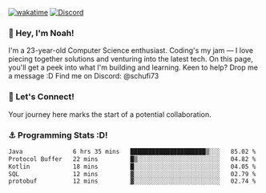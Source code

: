[![wakatime](https://wakatime.com/badge/user/018b5c7c-fde2-4105-aa96-f5c758abb0a2.svg)](https://wakatime.com/@018b5c7c-fde2-4105-aa96-f5c758abb0a2)
[![Discord](https://img.shields.io/badge/Discord-5865F2?style=flat&logo=discord&logoColor=white)](https://discord.gg/eAW8AGXaGu)



### 👋 Hey, I'm Noah!
I'm a 23-year-old Computer Science enthusiast. Coding's my jam — I love piecing together solutions and venturing into the latest tech. On this page, you'll get a peek into what I'm building and learning. Keen to help? Drop me a message :D 
Find me on Discord: @schufi73

### 🤝 Let's Connect!
Your journey here marks the start of a potential collaboration.

### ⚓ Programming Stats :D!
<!--START_SECTION:waka-->

```txt
Java              6 hrs 35 mins   █████████████████████▒░░░   85.02 %
Protocol Buffer   22 mins         █▒░░░░░░░░░░░░░░░░░░░░░░░   04.82 %
Kotlin            18 mins         █░░░░░░░░░░░░░░░░░░░░░░░░   04.05 %
SQL               12 mins         ▓░░░░░░░░░░░░░░░░░░░░░░░░   02.79 %
protobuf          12 mins         ▓░░░░░░░░░░░░░░░░░░░░░░░░   02.74 %
```

<!--END_SECTION:waka-->
